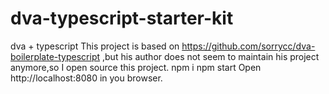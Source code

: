 # dva-typescript-starter-kit
dva + typescript
This project is based on https://github.com/sorrycc/dva-boilerplate-typescript ,but his author does not seem to maintain his project anymore,so I open source this project.
npm i
npm start
Open http://localhost:8080 in you browser.
